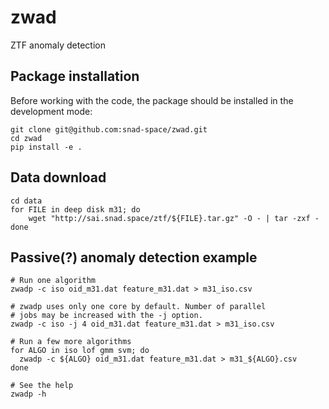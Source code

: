 # zwad
ZTF anomaly detection

## Package installation
Before working with the code, the package should be installed in the development
mode:
```shell
git clone git@github.com:snad-space/zwad.git
cd zwad
pip install -e .
```

## Data download
```shell
cd data
for FILE in deep disk m31; do
    wget "http://sai.snad.space/ztf/${FILE}.tar.gz" -O - | tar -zxf -
done
```

## Passive(?) anomaly detection example

```shell
# Run one algorithm
zwadp -c iso oid_m31.dat feature_m31.dat > m31_iso.csv

# zwadp uses only one core by default. Number of parallel
# jobs may be increased with the -j option.
zwadp -c iso -j 4 oid_m31.dat feature_m31.dat > m31_iso.csv

# Run a few more algorithms
for ALGO in iso lof gmm svm; do
  zwadp -c ${ALGO} oid_m31.dat feature_m31.dat > m31_${ALGO}.csv
done

# See the help
zwadp -h
```
